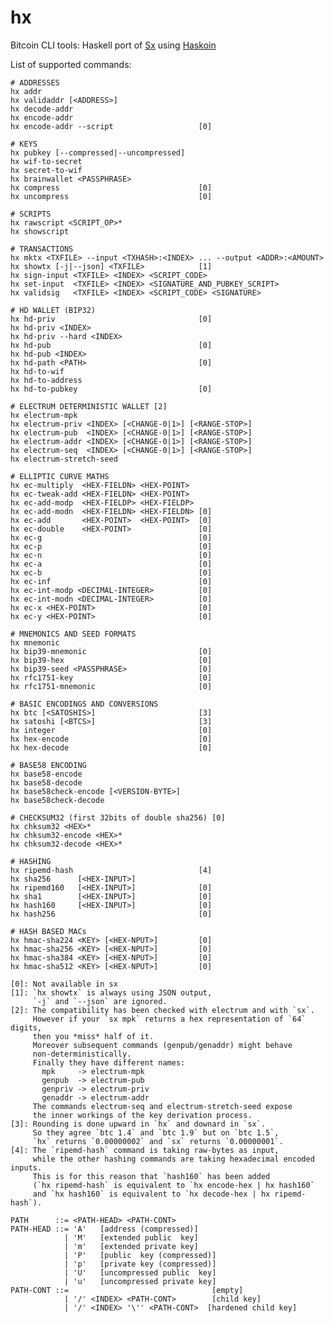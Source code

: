 hx
==

Bitcoin CLI tools: Haskell port of [Sx](https://github.com/spesmilo/sx) using [Haskoin](https://github.com/haskoin/haskoin)

List of supported commands:

    # ADDRESSES
    hx addr
    hx validaddr [<ADDRESS>]
    hx decode-addr
    hx encode-addr
    hx encode-addr --script                   [0]

    # KEYS
    hx pubkey [--compressed|--uncompressed]
    hx wif-to-secret
    hx secret-to-wif
    hx brainwallet <PASSPHRASE>
    hx compress                               [0]
    hx uncompress                             [0]

    # SCRIPTS
    hx rawscript <SCRIPT_OP>*
    hx showscript

    # TRANSACTIONS
    hx mktx <TXFILE> --input <TXHASH>:<INDEX> ... --output <ADDR>:<AMOUNT>
    hx showtx [-j|--json] <TXFILE>            [1]
    hx sign-input <TXFILE> <INDEX> <SCRIPT_CODE>
    hx set-input  <TXFILE> <INDEX> <SIGNATURE_AND_PUBKEY_SCRIPT>
    hx validsig   <TXFILE> <INDEX> <SCRIPT_CODE> <SIGNATURE>

    # HD WALLET (BIP32)
    hx hd-priv                                [0]
    hx hd-priv <INDEX>
    hx hd-priv --hard <INDEX>
    hx hd-pub                                 [0]
    hx hd-pub <INDEX>
    hx hd-path <PATH>                         [0]
    hx hd-to-wif
    hx hd-to-address
    hx hd-to-pubkey                           [0]

    # ELECTRUM DETERMINISTIC WALLET [2]
    hx electrum-mpk
    hx electrum-priv <INDEX> [<CHANGE-0|1>] [<RANGE-STOP>]
    hx electrum-pub  <INDEX> [<CHANGE-0|1>] [<RANGE-STOP>]
    hx electrum-addr <INDEX> [<CHANGE-0|1>] [<RANGE-STOP>]
    hx electrum-seq  <INDEX> [<CHANGE-0|1>] [<RANGE-STOP>]
    hx electrum-stretch-seed

    # ELLIPTIC CURVE MATHS
    hx ec-multiply  <HEX-FIELDN> <HEX-POINT>
    hx ec-tweak-add <HEX-FIELDN> <HEX-POINT>
    hx ec-add-modp  <HEX-FIELDP> <HEX-FIELDP>
    hx ec-add-modn  <HEX-FIELDN> <HEX-FIELDN> [0]
    hx ec-add       <HEX-POINT>  <HEX-POINT>  [0]
    hx ec-double    <HEX-POINT>               [0]
    hx ec-g                                   [0]
    hx ec-p                                   [0]
    hx ec-n                                   [0]
    hx ec-a                                   [0]
    hx ec-b                                   [0]
    hx ec-inf                                 [0]
    hx ec-int-modp <DECIMAL-INTEGER>          [0]
    hx ec-int-modn <DECIMAL-INTEGER>          [0]
    hx ec-x <HEX-POINT>                       [0]
    hx ec-y <HEX-POINT>                       [0]

    # MNEMONICS AND SEED FORMATS
    hx mnemonic
    hx bip39-mnemonic                         [0]
    hx bip39-hex                              [0]
    hx bip39-seed <PASSPHRASE>                [0]
    hx rfc1751-key                            [0]
    hx rfc1751-mnemonic                       [0]

    # BASIC ENCODINGS AND CONVERSIONS
    hx btc [<SATOSHIS>]                       [3]
    hx satoshi [<BTCS>]                       [3]
    hx integer                                [0]
    hx hex-encode                             [0]
    hx hex-decode                             [0]

    # BASE58 ENCODING
    hx base58-encode
    hx base58-decode
    hx base58check-encode [<VERSION-BYTE>]
    hx base58check-decode

    # CHECKSUM32 (first 32bits of double sha256) [0]
    hx chksum32 <HEX>*
    hx chksum32-encode <HEX>*
    hx chksum32-decode <HEX>*

    # HASHING
    hx ripemd-hash                            [4]
    hx sha256      [<HEX-INPUT>]
    hx ripemd160   [<HEX-INPUT>]              [0]
    hx sha1        [<HEX-INPUT>]              [0]
    hx hash160     [<HEX-INPUT>]              [0]
    hx hash256                                [0]

    # HASH BASED MACs
    hx hmac-sha224 <KEY> [<HEX-NPUT>]         [0]
    hx hmac-sha256 <KEY> [<HEX-NPUT>]         [0]
    hx hmac-sha384 <KEY> [<HEX-NPUT>]         [0]
    hx hmac-sha512 <KEY> [<HEX-NPUT>]         [0]

    [0]: Not available in sx
    [1]: `hx showtx` is always using JSON output,
         `-j` and `--json` are ignored.
    [2]: The compatibility has been checked with electrum and with `sx`.
         However if your `sx mpk` returns a hex representation of `64` digits,
         then you *miss* half of it.
         Moreover subsequent commands (genpub/genaddr) might behave
         non-deterministically.
         Finally they have different names:
           mpk     -> electrum-mpk
           genpub  -> electrum-pub
           genpriv -> electrum-priv
           genaddr -> electrum-addr
         The commands electrum-seq and electrum-stretch-seed expose
         the inner workings of the key derivation process.
    [3]: Rounding is done upward in `hx` and downard in `sx`.
         So they agree `btc 1.4` and `btc 1.9` but on `btc 1.5`,
         `hx` returns `0.00000002` and `sx` returns `0.00000001`.
    [4]: The `ripemd-hash` command is taking raw-bytes as input,
         while the other hashing commands are taking hexadecimal encoded inputs.
         This is for this reason that `hash160` has been added
         (`hx ripemd-hash` is equivalent to `hx encode-hex | hx hash160`
         and `hx hash160` is equivalent to `hx decode-hex | hx ripemd-hash`).

    PATH      ::= <PATH-HEAD> <PATH-CONT>
    PATH-HEAD ::= 'A'   [address (compressed)]
                | 'M'   [extended public  key]
                | 'm'   [extended private key]
                | 'P'   [public  key (compressed)]
                | 'p'   [private key (compressed)]
                | 'U'   [uncompressed public  key]
                | 'u'   [uncompressed private key]
    PATH-CONT ::=                                [empty]
                | '/' <INDEX> <PATH-CONT>        [child key]
                | '/' <INDEX> '\'' <PATH-CONT>  [hardened child key]
